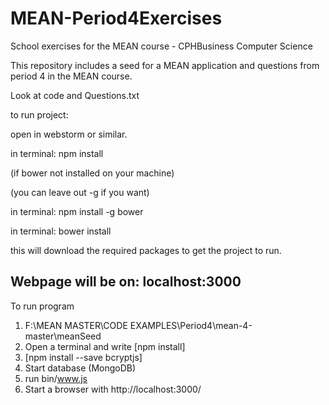 # MEAN-Period4Exercises
School exercises for the MEAN course - CPHBusiness Computer Science

This repository includes a seed for a MEAN application
and questions from period 4 in the MEAN course.

Look at code and Questions.txt


to run project:

open in webstorm or similar.

in terminal: npm install

(if bower not installed on your machine)

(you can leave out -g if you want)

in terminal: npm install -g bower

in terminal: bower install

this will download the required packages to get the project to run.

Webpage will be on:
localhost:3000
---------------

To run program

1. F:\MEAN MASTER\CODE EXAMPLES\Period4\mean-4-master\meanSeed
2. Open a terminal and write [npm install]
3. [npm install --save bcryptjs]
4. Start database (MongoDB)
5. run bin/www.js
6. Start a browser with http://localhost:3000/

